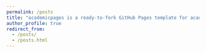```yaml
---
permalink: /posts
title: "academicpages is a ready-to-fork GitHub Pages template for academic personal websites"
author_profile: true
redirect_from: 
  - /posts/
  - /posts.html
---
```

